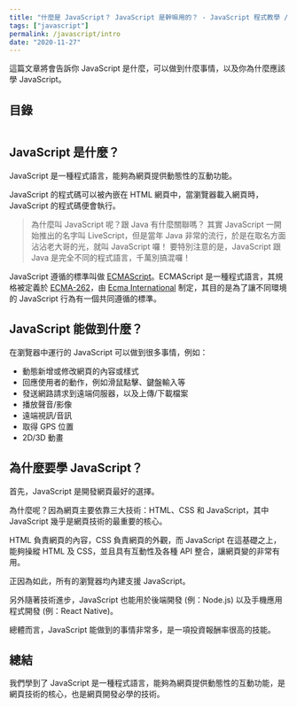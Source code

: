 ```yaml
---
title: "什麼是 JavaScript？ JavaScript 是幹嘛用的？ - JavaScript 程式教學 / JS Tutorial"
tags: ["javascript"]
permalink: /javascript/intro
date: "2020-11-27"
---
```


這篇文章將會告訴你 JavaScript 是什麼，可以做到什麼事情，以及你為什麼應該學 JavaScript。

## 目錄

```toc
```

## JavaScript 是什麼？

JavaScript 是一種程式語言，能夠為網頁提供動態性的互動功能。

JavaScript 的程式碼可以被內嵌在 HTML 網頁中，當瀏覽器載入網頁時，JavaScript 的程式碼便會執行。

> 為什麼叫 JavaScript 呢？跟 Java 有什麼關聯嗎？
> 其實 JavaScript 一開始推出的名字叫 LiveScript，但是當年 Java 非常的流行，於是在取名方面沾沾老大哥的光，就叫 JavaScript 囉！
> 要特別注意的是，JavaScript 跟 Java 是完全不同的程式語言，千萬別搞混囉！

JavaScript 遵循的標準叫做 [ECMAScript](https://en.wikipedia.org/wiki/ECMAScript)。ECMAScript 是一種程式語言，其規格被定義於 [ECMA-262](https://www.ecma-international.org/publications/standards/Ecma-262.htm)，由 [Ecma International](https://en.wikipedia.org/wiki/Ecma_International) 制定，其目的是為了讓不同環境的 JavaScript 行為有一個共同遵循的標準。

## JavaScript 能做到什麼？

在瀏覽器中運行的 JavaScript 可以做到很多事情，例如：

* 動態新增或修改網頁的內容或樣式
* 回應使用者的動作，例如滑鼠點擊、鍵盤輸入等
* 發送網路請求到遠端伺服器，以及上傳/下載檔案
* 播放聲音/影像
* 遠端視訊/音訊
* 取得 GPS 位置
* 2D/3D 動畫

## 為什麼要學 JavaScript？

首先，JavaScript 是開發網頁最好的選擇。

為什麼呢？因為網頁主要依靠三大技術：HTML、CSS 和 JavaScript，其中 JavaScript 幾乎是網頁技術的最重要的核心。

HTML 負責網頁的內容，CSS 負責網頁的外觀，而 JavaScript 在這基礎之上，能夠操縱 HTML 及 CSS，並且具有互動性及各種 API 整合，讓網頁變的非常有用。

正因為如此，所有的瀏覽器均內建支援 JavaScript。

另外隨著技術進步，JavaScript 也能用於後端開發 (例：Node.js) 以及手機應用程式開發 (例：React Native)。

總體而言，JavaScript 能做到的事情非常多，是一項投資報酬率很高的技能。

## 總結

我們學到了 JavaScript 是一種程式語言，能夠為網頁提供動態性的互動功能，是網頁技術的核心，也是網頁開發必學的技術。